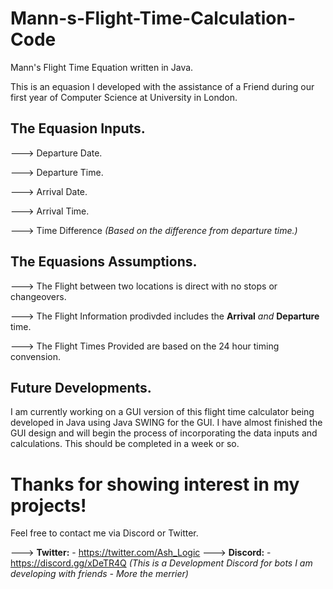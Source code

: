 # Mann-s-Flight-Time-Calculation-Code
Mann's Flight Time Equation written in Java.

This is an equasion I developed with the assistance of a Friend during our first year of Computer Science at University in London.

## The Equasion Inputs.

---> Departure Date.

---> Departure Time.

---> Arrival Date.

---> Arrival Time. 

---> Time Difference *(Based on the difference from departure time.)*


## The Equasions Assumptions.

---> The Flight between two locations is direct with no stops or changeovers.

---> The Flight Information prodivded includes the **Arrival** _and_ **Departure** time.

---> The Flight Times Provided are based on the 24 hour timing convension.


## Future Developments. 
I am currently working on a GUI version of this flight time calculator being developed in Java using Java SWING for the GUI.
I have almost finished the GUI design and will begin the process of incorporating the data inputs and calculations. 
This should be completed in a week or so.

# Thanks for showing interest in my projects!
Feel free to contact me via Discord or Twitter. 

---> **Twitter:** - https://twitter.com/Ash_Logic
---> **Discord:** - https://discord.gg/xDeTR4Q _(This is a Development Discord for bots I am developing with friends - More the merrier)_
